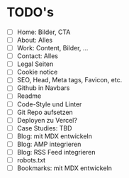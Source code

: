 # TODO's

- [ ] Home: Bilder, CTA
- [ ] About: Alles
- [ ] Work: Content, Bilder, ...
- [ ] Contact: Alles
- [ ] Legal Seiten
- [ ] Cookie notice
- [ ] SEO, Head, Meta tags, Favicon, etc.
- [ ] Github in Navbars
- [ ] Readme
- [ ] Code-Style und Linter
- [ ] Git Repo aufsetzen
- [ ] Deployen zu Vercel?
- [ ] Case Studies: TBD
- [ ] Blog: mit MDX entwickeln
- [ ] Blog: AMP integrieren
- [ ] Blog: RSS Feed integrieren
- [ ] robots.txt
- [ ] Bookmarks: mit MDX entwickeln
